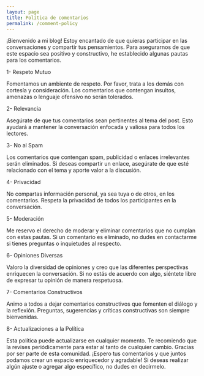 ```yaml
---
layout: page
title: Política de comentarios
permalink: /comment-policy
---
```


¡Bienvenido a mi blog! Estoy encantado de que quieras participar en las conversaciones y compartir tus pensamientos. Para asegurarnos de que este espacio sea positivo y constructivo, he establecido algunas pautas para los comentarios.

1- Respeto Mutuo

Fomentamos un ambiente de respeto. Por favor, trata a los demás con cortesía y consideración. Los comentarios que contengan insultos, amenazas o lenguaje ofensivo no serán tolerados.

2- Relevancia

Asegúrate de que tus comentarios sean pertinentes al tema del post. Esto ayudará a mantener la conversación enfocada y valiosa para todos los lectores.

3- No al Spam

Los comentarios que contengan spam, publicidad o enlaces irrelevantes serán eliminados. Si deseas compartir un enlace, asegúrate de que esté relacionado con el tema y aporte valor a la discusión.

4- Privacidad

No compartas información personal, ya sea tuya o de otros, en los comentarios. Respeta la privacidad de todos los participantes en la conversación.

5- Moderación

Me reservo el derecho de moderar y eliminar comentarios que no cumplan con estas pautas. Si un comentario es eliminado, no dudes en contactarme si tienes preguntas o inquietudes al respecto.

6- Opiniones Diversas

Valoro la diversidad de opiniones y creo que las diferentes perspectivas enriquecen la conversación. Si no estás de acuerdo con algo, siéntete libre de expresar tu opinión de manera respetuosa.

7- Comentarios Constructivos

Animo a todos a dejar comentarios constructivos que fomenten el diálogo y la reflexión. Preguntas, sugerencias y críticas constructivas son siempre bienvenidas.

8- Actualizaciones a la Política

Esta política puede actualizarse en cualquier momento. Te recomiendo que la revises periódicamente para estar al tanto de cualquier cambio. Gracias por ser parte de esta comunidad. ¡Espero tus comentarios y que juntos podamos crear un espacio enriquecedor y agradable! Si deseas realizar algún ajuste o agregar algo específico, no dudes en decírmelo.